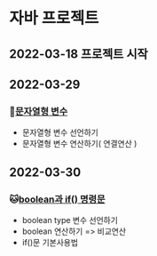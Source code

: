 # 자바 프로젝트
## 2022-03-18 프로젝트 시작


## 2022-03-29
### :hamster:[문자열형 변수](https://github.com/GOGOYS/study-view/tree/master/Java_10_Varriable_05)
* 문자열형 변수 선언하기  
* 문자열형 변수 연산하기( 연결연산 )  

## 2022-03-30
###  :cat:[boolean과 if() 명령문](https://github.com/GOGOYS/study-view/tree/master/Java_10_Varriable_06)
* boolean type 변수 선언하기  
* boolean 연산하기 => 비교연산  
* if()문 기본사용법  